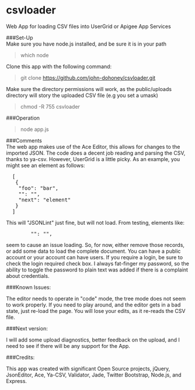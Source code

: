 csvloader
=========

Web App for loading CSV files into UserGrid or Apigee App Services

###Set-Up<br/>
Make sure you have node.js installed, and be sure it is in your path
>  which node

Clone this app with the following command:
>  git clone https://github.com/john-dohoney/csvloader.git

Make sure the directory permissions will work, as the public/uploads directory will story the uploaded 
CSV file (e.g you set a umask)</br>
>  chmod -R 755 csvloader

###Operation<br/>
>  node app.js

###Comments<br/>
  The web app makes use of the Ace Editor, this allows for changes to the imported JSON.  The code does a
  decent job reading and parsing the CSV, thanks to ya-csv.  However, UserGrid is a little picky.  As an 
  example, you might see an element as follows:
<pre>
  [
   {
	"foo": "bar",
	"": "",
	"next": "element"
   }
  ]
</pre>
This will "JSONLint" just fine, but will not load.  From testing, elements like:
<pre>
		"": "",
</pre>
seem to cause an issue loading. So, for now, either remove those records, or add some data to load the complete document. You can have a public account or your account can have users.  If you require a login, be sure to check the login required check box. I always fat-finger my password, so the ability to toggle the password to plain text was added if there is a complaint about credentials.

###Known Issues:<br/>

The editor needs to operate in "code" mode, the tree mode does not seem to work properly. If you need to play around, and the editor gets in a bad state, just re-load the page.  You will lose your edits, as it re-reads the CSV file.

###Next version:<br/>

I will add some upload diagnostics, better feedback on the upload, and I need to see if there will be any support for the App. 

###Credits:<br/>

This app was created with significant Open Source projects, jQuery, JsonEditor, Ace, Ya-CSV, Validator, Jade, 
Twitter Bootstrap, Node.js, and Express.

 

